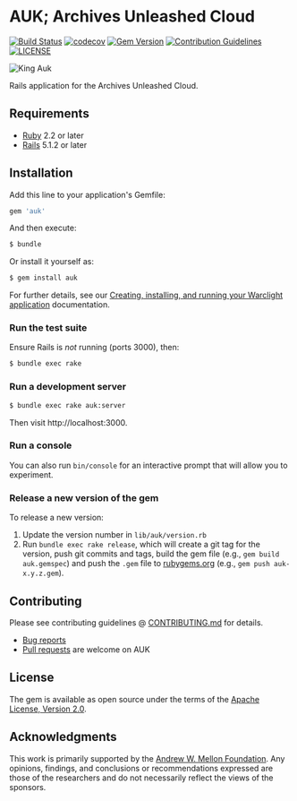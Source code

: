 # AUK; Archives Unleashed Cloud
[![Build Status](https://travis-ci.org/archivesunleashed/auk.svg?branch=master)](https://travis-ci.org/archivesunleashed/auk)
[![codecov](https://codecov.io/gh/archivesunleashed/auk/branch/master/graph/badge.svg)](https://codecov.io/gh/archivesunleashed/auk)
[![Gem Version](https://badge.fury.io/rb/auk.svg)](https://badge.fury.io/rb/auk)
[![Contribution Guidelines](http://img.shields.io/badge/CONTRIBUTING-Guidelines-blue.svg)](./CONTRIBUTING.md)
[![LICENSE](https://img.shields.io/badge/license-Apache-blue.svg?style=flat-square)](./LICENSE.txt)

![King Auk](https://thumbs.dreamstime.com/b/king-auks-92136782.jpg)

Rails application for the Archives Unleashed Cloud.

## Requirements

* [Ruby](https://www.ruby-lang.org/en/) 2.2 or later
* [Rails](http://rubyonrails.org) 5.1.2 or later

## Installation

Add this line to your application's Gemfile:

```ruby
gem 'auk'
```

And then execute:
```bash
$ bundle
```

Or install it yourself as:
```bash
$ gem install auk
```

For further details, see our [Creating, installing, and running your Warclight application](https://github.com/archivesunleashed/auk/wiki/Creating%2C-installing%2C-and-running-your-Warclight-application) documentation.

### Run the test suite

Ensure Rails is _not_ running (ports 3000), then:

```sh
$ bundle exec rake
```

### Run a development server

```sh
$ bundle exec rake auk:server
```

Then visit http://localhost:3000.

### Run a console

You can also run `bin/console` for an interactive prompt that will allow you to experiment.

### Release a new version of the gem

To release a new version:

1. Update the version number in `lib/auk/version.rb`
2. Run `bundle exec rake release`, which will create a git tag for the version, push git commits and tags, build the gem file (e.g., `gem build auk.gemspec`) and push the `.gem` file to [rubygems.org](https://rubygems.org) (e.g., `gem push auk-x.y.z.gem`).

## Contributing

Please see contributing guidelines @ [CONTRIBUTING.md](https://github.com/archivesunleashed/auk/blob/master/CONTRIBUTING.md) for details.
* [Bug reports](https://github.com/archivesunleashed/auk/issues)
* [Pull requests](https://github.com/archivesunleashed/auk/pulls) are welcome on AUK

## License

The gem is available as open source under the terms of the [Apache License, Version 2.0](http://www.apache.org/licenses/LICENSE-2.0).

## Acknowledgments

This work is primarily supported by the [Andrew W. Mellon Foundation](https://uwaterloo.ca/arts/news/multidisciplinary-project-will-help-historians-unlock). Any opinions, findings, and conclusions or recommendations expressed are those of the researchers and do not necessarily reflect the views of the sponsors.
